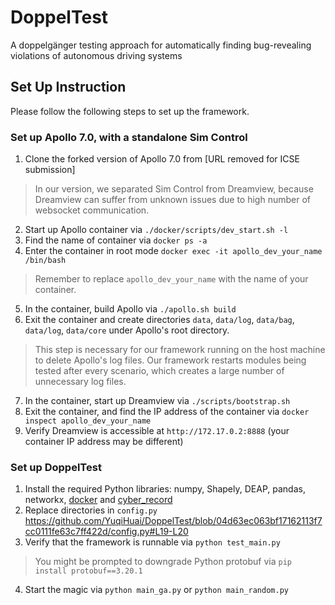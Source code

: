 # DoppelTest 

A doppelgänger testing approach for automatically finding bug-revealing violations of autonomous driving systems

## Set Up Instruction
Please follow the following steps to set up the framework.
### Set up Apollo 7.0, with a standalone Sim Control 
1. Clone the forked version of Apollo 7.0 from [URL removed for ICSE submission]
> In our version, we separated Sim Control from Dreamview, because Dreamview can suffer from unknown issues due to high number of websocket communication.
2. Start up Apollo container via `./docker/scripts/dev_start.sh -l`
3. Find the name of container via `docker ps -a`
4. Enter the container in root mode `docker exec -it apollo_dev_your_name /bin/bash`
> Remember to replace `apollo_dev_your_name` with the name of your container.
5. In the container, build Apollo via `./apollo.sh build`
6. Exit the container and create directories `data`, `data/log`, `data/bag`, `data/log`, `data/core` under Apollo's root directory.
> This step is necessary for our framework running on the host machine to delete Apollo's log files. 
> Our framework restarts modules being tested after every scenario, which creates a large number of unnecessary log files.
7. In the container, start up Dreamview via `./scripts/bootstrap.sh`
8. Exit the container, and find the IP address of the container via `docker inspect apollo_dev_your_name`
9. Verify Dreamview is accessible at `http://172.17.0.2:8888` (your container IP address may be different)


### Set up DoppelTest
1. Install the required Python libraries: numpy, Shapely, DEAP, pandas, networkx, [docker](https://docker-py.readthedocs.io/en/stable/) and [cyber_record](https://github.com/daohu527/cyber_record)
2. Replace directories in `config.py`
https://github.com/YuqiHuai/DoppelTest/blob/04d63ec063bf17162113f7cc0111fe63c7ff422d/config.py#L19-L20
3. Verify that the framework is runnable via `python test_main.py`
> You might be prompted to downgrade Python protobuf via `pip install protobuf==3.20.1`
4. Start the magic via `python main_ga.py` or `python main_random.py`

